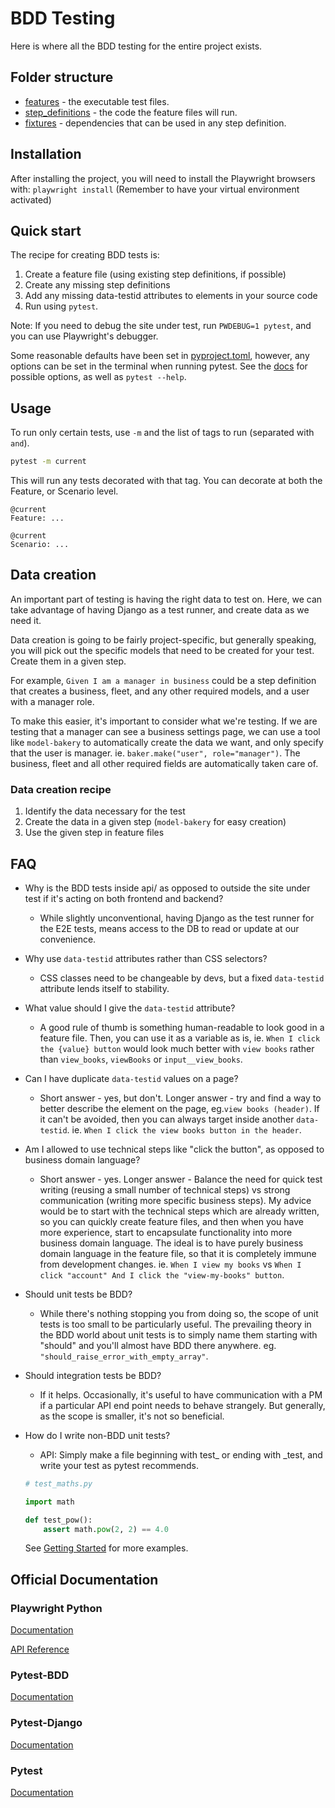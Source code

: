 # BDD Testing

Here is where all the BDD testing for the entire project exists.

## Folder structure

-   [features](./features/) - the executable test files.
-   [step_definitions](./step_definitions/) - the code the feature files will
    run.
-   [fixtures](./fixtures/) - dependencies that can be used in any step
    definition.

## Installation

After installing the project, you will need to install the Playwright browsers
with: `playwright install` (Remember to have your virtual environment activated)

## Quick start

The recipe for creating BDD tests is:

1. Create a feature file (using existing step definitions, if possible)
2. Create any missing step definitions
3. Add any missing data-testid attributes to elements in your source code
4. Run using `pytest`.

Note: If you need to debug the site under test, run `PWDEBUG=1 pytest`, and you
can use Playwright's debugger.

Some reasonable defaults have been set in [pyproject.toml](../pyproject.toml),
however, any options can be set in the terminal when running pytest. See the
[docs](https://playwright.dev/python/docs/test-runners) for possible options, as
well as `pytest --help`.

## Usage

To run only certain tests, use `-m` and the list of tags to run (separated with
`and`).

```bash
pytest -m current
```

This will run any tests decorated with that tag. You can decorate at both the
Feature, or Scenario level.

```gherkin
@current
Feature: ...

@current
Scenario: ...
```

## Data creation

An important part of testing is having the right data to test on. Here, we can
take advantage of having Django as a test runner, and create data as we need it.

Data creation is going to be fairly project-specific, but generally speaking,
you will pick out the specific models that need to be created for your test.
Create them in a given step.

For example, `Given I am a manager in business` could be a step definition that
creates a business, fleet, and any other required models, and a user with a
manager role.

To make this easier, it's important to consider what we're testing. If we are
testing that a manager can see a business settings page, we can use a tool like
`model-bakery` to automatically create the data we want, and only specify that
the user is manager. ie. `baker.make("user", role="manager")`. The business,
fleet and all other required fields are automatically taken care of.

### Data creation recipe

1. Identify the data necessary for the test
2. Create the data in a given step (`model-bakery` for easy creation)
3. Use the given step in feature files

## FAQ

-   Why is the BDD tests inside api/ as opposed to outside the site under test
    if it's acting on both frontend and backend?
    -   While slightly unconventional, having Django as the test runner for the
        E2E tests, means access to the DB to read or update at our convenience.
-   Why use `data-testid` attributes rather than CSS selectors?

    -   CSS classes need to be changeable by devs, but a fixed `data-testid`
        attribute lends itself to stability.

-   What value should I give the `data-testid` attribute?

    -   A good rule of thumb is something human-readable to look good in a
        feature file. Then, you can use it as a variable as is, ie.
        `When I click the {value} button` would look much better with
        `view books` rather than `view_books`, `viewBooks` or
        `input__view_books`.

-   Can I have duplicate `data-testid` values on a page?

    -   Short answer - yes, but don't. Longer answer - try and find a way to
        better describe the element on the page, eg.`view books (header)`. If it
        can't be avoided, then you can always target inside another
        `data-testid`. ie. `When I click the view books button in the header`.

-   Am I allowed to use technical steps like "click the button", as opposed to
    business domain language?

    -   Short answer - yes. Longer answer - Balance the need for quick test
        writing (reusing a small number of technical steps) vs strong
        communication (writing more specific business steps). My advice would be
        to start with the technical steps which are already written, so you can
        quickly create feature files, and then when you have more experience,
        start to encapsulate functionality into more business domain language.
        The ideal is to have purely business domain language in the feature
        file, so that it is completely immune from development changes. ie.
        `When I view my books` vs
        `When I click "account" And I click the "view-my-books" button`.

-   Should unit tests be BDD?

    -   While there's nothing stopping you from doing so, the scope of unit
        tests is too small to be particularly useful. The prevailing theory in
        the BDD world about unit tests is to simply name them starting with
        "should" and you'll almost have BDD there anywhere. eg.
        `"should_raise_error_with_empty_array"`.

-   Should integration tests be BDD?

    -   If it helps. Occasionally, it's useful to have communication with a PM
        if a particular API end point needs to behave strangely. But generally,
        as the scope is smaller, it's not so beneficial.

-   How do I write non-BDD unit tests?

    -   API: Simply make a file beginning with test\_ or ending with \_test, and
        write your test as pytest recommends.

    ```python
    # test_maths.py

    import math

    def test_pow():
        assert math.pow(2, 2) == 4.0
    ```

    See [Getting Started](https://docs.pytest.org/en/8.0.x/getting-started.html)
    for more examples.

## Official Documentation

### Playwright Python

[Documentation](https://playwright.dev/python/docs/intro)

[API Reference](https://playwright.dev/python/docs/api/class-playwright)

### Pytest-BDD

[Documentation](https://pytest-bdd.readthedocs.io/en/stable)

### Pytest-Django

[Documentation](https://pytest-django.readthedocs.io/en/latest)

### Pytest

[Documentation](https://docs.pytest.org/en/8.0.x)
